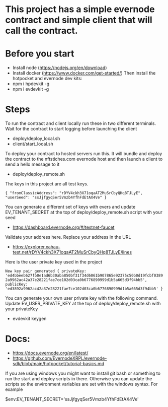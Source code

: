 # This project has a simple evernode contract and simple client that will call the contract.

# Before you start
 - Install node (https://nodejs.org/en/download)
 - Install docker (https://www.docker.com/get-started/)
 Then install the hotpocket and evernode dev kits:
- npm i hpdevkit -g
- npm i evdevkit -g


# Steps

To run the contract and client locally run these in two different terminals.  Wait for the contract to start logging before launching the client 

- deploy/deploy_local.sh 
- client/start_local.sh 


To deploy your contract to hosted servers run this.  It will bundle and deploy the contract to the nftstiches.com evernode host and then launch a client to send a hello message to it

- deploy/deploy_remote.sh



The keys in this project are all test keys.

``{
  "fromClassicAddress": "rDYV4ckh3X71oqaAT2MuSrCbyQHq8TJLyE",
  "userSeed": "ssJjfgyqSer5Vmzb4YfhFdEtAX4Ve"
}``

You can generate a different set of keys with evers and update EV_TENANT_SECRET at the top of deploy/deploy_remote.sh script with your seed

- https://dashboard.evernode.org/#/testnet-faucet

Validate your address here.  Replace your address in the URL

- https://explorer.xahau-test.net/rDYV4ckh3X71oqaAT2MuSrCbyQHq8TJLyE/lines



Here is the user private key used in the project

``New key pair generated {
  privateKey: 'ed4bbeeb627fb0e1ad6b30aba850bf31f34d6061b907865e92375c50b0d19fcbf03892a9962ac42a37e28221fae7ce102d03ca0b6776890999d1b5a665d3f94bb5',
  publicKey: 'ed3892a9962ac42a37e28221fae7ce102d03ca0b6776890999d1b5a665d3f94bb5'
}``

You can generate your own user private key with the following command.  Update EV_USER_PRIVATE_KEY at the top of deploy/deploy_remote.sh with your privateKey 

- evdevkit keygen









# Docs:

- https://docs.evernode.org/en/latest/
- https://github.com/EvernodeXRPL/evernode-sdk/blob/main/hotpocket/tutorial-basics.md





If you are using windows you might want to install git bash or something to run the start and deploy scripts in there.   Otherwise you can update the scripts 
so the environment variables are set with the windows syntax.  For example

$env:EV_TENANT_SECRET='ssJjfgyqSer5Vmzb4YfhFdEtAX4Ve'


